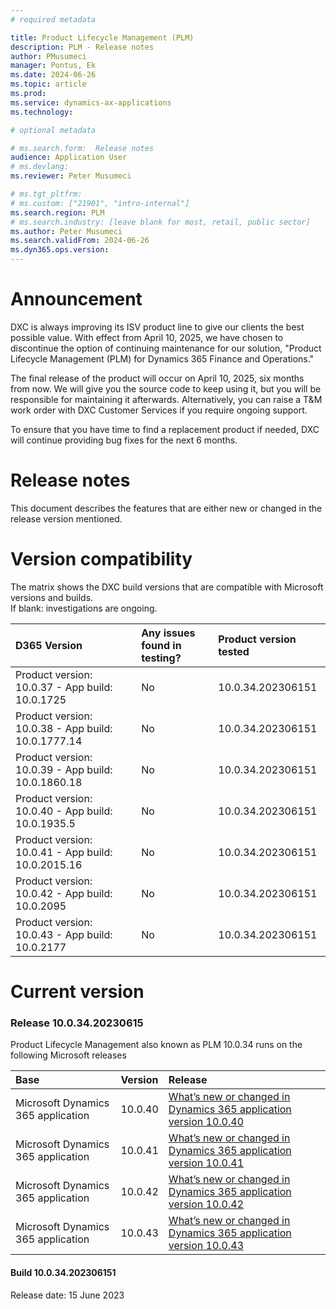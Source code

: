 ```yaml
---
# required metadata

title: Product Lifecycle Management (PLM)
description: PLM - Release notes
author: PMusumeci
manager: Pontus, Ek
ms.date: 2024-06-26
ms.topic: article
ms.prod: 
ms.service: dynamics-ax-applications
ms.technology: 

# optional metadata

# ms.search.form:  Release notes
audience: Application User
# ms.devlang: 
ms.reviewer: Peter Musumeci

# ms.tgt_pltfrm: 
# ms.custom: ["21901", "intro-internal"]
ms.search.region: PLM
# ms.search.industry: [leave blank for most, retail, public sector]
ms.author: Peter Musumeci
ms.search.validFrom: 2024-06-26
ms.dyn365.ops.version: 
---
```



# Announcement

DXC is always improving its ISV product line to give our clients the best possible value.  With effect from April 10, 2025, we have chosen to discontinue the option of continuing maintenance for our solution, "Product Lifecycle Management (PLM) for Dynamics 365 Finance and Operations."

The final release of the product will occur on April 10, 2025, six months from now. We will give you the source code to keep using it, but you will be responsible for maintaining it afterwards. Alternatively, you can raise a T&M work order with DXC Customer Services if you require ongoing support. 

To ensure that you have time to find a replacement product if needed, DXC will continue providing bug fixes for the next 6 months. 

# Release notes
This document describes the features that are either new or changed in the release version mentioned.

# Version compatibility
The matrix shows the DXC build versions that are compatible with Microsoft versions and builds. <br>
If blank: investigations are ongoing. <br>

D365 Version	  | Any issues found in testing?	  | Product version tested
:--       	  |:--           			  |:--
Product version: 10.0.37   - App build: 10.0.1725	  | No	          | 10.0.34.202306151
Product version: 10.0.38   - App build: 10.0.1777.14	  | No				          | 10.0.34.202306151
Product version: 10.0.39   - App build: 10.0.1860.18	  | No				          | 10.0.34.202306151
Product version: 10.0.40   - App build: 10.0.1935.5	  | No	| 10.0.34.202306151
Product version: 10.0.41   - App build: 10.0.2015.16	  | No	| 10.0.34.202306151
Product version: 10.0.42   - App build: 10.0.2095	  | No	| 10.0.34.202306151
Product version: 10.0.43   - App build: 10.0.2177	  | No | 10.0.34.202306151

# Current version

### Release 10.0.34.20230615

Product Lifecycle Management also known as  PLM 10.0.34 runs on the following Microsoft releases

Base	  | Version	  | Release
:--       |:--            |:--
Microsoft Dynamics 365 application	| 10.0.40	  | [What’s new or changed in Dynamics 365 application version 10.0.40](https://docs.microsoft.com/en-us/dynamics365/finance/get-started/whats-new-changed-10-0-40)
Microsoft Dynamics 365 application	| 10.0.41	  | [What’s new or changed in Dynamics 365 application version 10.0.41](https://docs.microsoft.com/en-us/dynamics365/finance/get-started/whats-new-changed-10-0-41)
Microsoft Dynamics 365 application	| 10.0.42	  | [What’s new or changed in Dynamics 365 application version 10.0.42](https://docs.microsoft.com/en-us/dynamics365/finance/get-started/whats-new-changed-10-0-42)
Microsoft Dynamics 365 application	| 10.0.43 	  | [What’s new or changed in Dynamics 365 application version 10.0.43](https://docs.microsoft.com/en-us/dynamics365/finance/get-started/whats-new-changed-10-0-43)


#### Build 10.0.34.202306151
Release date: 15 June 2023 <br>
